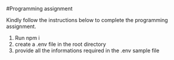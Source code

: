 #Programming assignment

Kindly follow the instructions below to complete the programming assignment.

1. Run npm i
2. create a .env file in the root directory
3. provide all the informations required in the .env sample file

